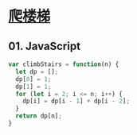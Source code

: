 # [爬楼梯](https://leetcode-cn.com/problems/climbing-stairs/)

## 01. JavaScript
```js
var climbStairs = function(n) {
  let dp = [];
  dp[0] = 1;
  dp[1] = 1;
  for (let i = 2; i <= n; i++) {
    dp[i] = dp[i - 1] + dp[i - 2];
  }
  return dp[n];
}
```